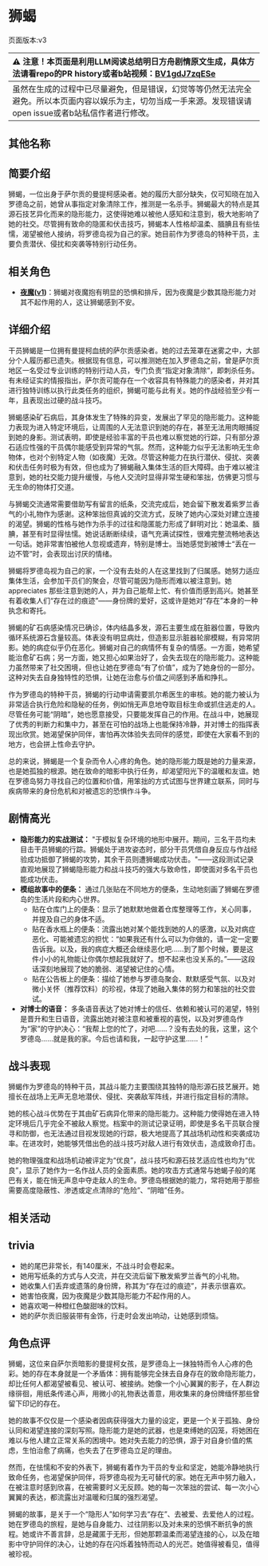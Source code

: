 # 狮蝎
页面版本:v3
 

| :warning: 注意！本页面是利用LLM阅读总结明日方舟剧情原文生成，具体方法请看repo的PR history或者b站视频：[BV1gdJ7zqESe](https://www.bilibili.com/video/BV1gdJ7zqESe/)         |
|:----------------------------|
| 虽然在生成的过程中已尽量避免，但是错误，幻觉等等仍然无法完全避免。所以本页面内容以娱乐为主，切勿当成一手来源。发现错误请open issue或者b站私信作者进行修改。|



## 其他名称

## 简要介绍
狮蝎，一位出身于萨尔贡的曼提柯感染者。她的履历大部分缺失，仅可知晓在加入罗德岛之前，她曾从事指定对象清除工作，推测是一名杀手。狮蝎最大的特点是其源石技艺异化而来的隐形能力，这使得她难以被他人感知和注意到，极大地影响了她的社交。尽管拥有致命的隐匿和伏击技巧，狮蝎本人性格却温柔、腼腆且有些怯懦，渴望被他人接纳，将罗德岛视为自己的家。她目前作为罗德岛的特种干员，主要负责潜伏、侵扰和突袭等特别行动任务。
## 相关角色
-   **[夜魔](char_164_nightm.md)([v1](../chars/char_164_nightm.md))**：狮蝎对夜魔抱有明显的恐惧和排斥，因为夜魔是少数其隐形能力对其不起作用的人，这让狮蝎感到不安。
## 详细介绍
干员狮蝎是一位拥有曼提柯血统的萨尔贡感染者。她的过去笼罩在迷雾之中，大部分个人履历都已遗失。根据现有信息，可以推测她在加入罗德岛之前，曾是萨尔贡地区一名受过专业训练的特别行动人员，专门负责“指定对象清除”，即刺杀任务。有未经证实的情报指出，萨尔贡可能存在一个收容具有特殊能力的感染者，并对其进行独特训练以执行此类任务的组织，狮蝎可能与此有关。她的作战经验至少有一年，且表现出过硬的战斗技巧。

狮蝎感染矿石病后，其身体发生了特殊的异变，发展出了罕见的隐形能力。这种能力表现为进入特定环境后，让周围的人无法意识到她的存在，甚至无法用肉眼捕捉到她的身影。测试表明，即使是经验丰富的干员也难以察觉她的行踪，只有部分源石适应性强的干员偶尔能感受到异常的气氛。然而，这种能力似乎无法影响无生命物体，也对个别特定人物（如夜魔）无效。尽管这种能力在执行潜伏、侵扰、突袭和伏击任务时极为有效，但也成为了狮蝎融入集体生活的巨大障碍。由于难以被注意到，她的社交能力提升缓慢，与他人交流时显得非常生硬和笨拙，仿佛更习惯与无生命的物体打交道。

与狮蝎交流通常需要借助写有留言的纸条，交流完成后，她会留下散发着紫罗兰香气的小礼物作为感谢。这种笨拙但真诚的交流方式，反映了她内心深处对建立连接的渴望。狮蝎的性格与她作为杀手的过往和隐匿能力形成了鲜明对比：她温柔、腼腆，甚至有时显得怯懦。她说话断断续续，语气充满试探性，很难完整流畅地表达一句话。她非常害怕被他人忽视或遗弃，特别是博士。当她感觉到被博士“丢在一边不管”时，会表现出讨厌的情绪。

狮蝎将罗德岛视为自己的家，一个没有去处的人在这里找到了归属感。她努力适应集体生活，会参加干员们的聚会，尽管可能因为隐形而难以被注意到。她 appreciates 那些注意到她的人，并为自己能帮上忙、有价值而感到高兴。她甚至有着收集人们“存在过的痕迹”——身份牌的爱好，这或许是她对“存在”本身的一种执念和寄托。

狮蝎的矿石病感染情况已确诊，体内结晶多发，源石主要生成在脏器位置，导致内循环系统源石含量较高。体表没有明显病灶，但造影显示脏器轮廓模糊，有异常阴影。她的病症似乎仍在恶化。狮蝎对自己的病情怀有复杂的情感。一方面，她希望能治愈矿石病；另一方面，她又担心如果治好了，会失去现在的隐形能力。这种能力虽然带来了社交困境，但也让她在罗德岛“有了价值”，成为了她身份的一部分。这种对失去自身独特性的恐惧，让她在治愈与价值之间感到矛盾和挣扎。

作为罗德岛的特种干员，狮蝎的行动申请需要凯尔希医生的审核。她的能力被认为非常适合执行危险和隐秘的任务，例如悄无声息地夺取目标生命或抓住逃走的人。尽管任务可能“阴暗”，她也愿意接受，只要能发挥自己的作用。在战斗中，她展现了优秀的判断力和集中力，甚至在可怕的战场上也能保持冷静，并对博士的指挥表现出欣赏。她渴望保护同伴，害怕再次体验失去同伴的感觉，即使在大家看不到的地方，也会拼上性命去守护。

总的来说，狮蝎是一个复杂而令人心疼的角色。她的隐形能力既是她的力量来源，也是她孤独的根源。她在致命的暗影中执行任务，却渴望阳光下的温暖和友谊。她在罗德岛努力寻找自己的位置和价值，用笨拙的方式试图与世界建立联系，同时与疾病带来的身份危机和对被遗忘的恐惧作斗争。
## 剧情高光
*   **隐形能力的实战测试：** "于模拟复杂环境的地形中展开。期间，三名干员均未目击干员狮蝎的行踪。狮蝎处于进攻姿态时，部分干员凭借自身反应与作战经验成功抵御了狮蝎的攻势，其余干员则遭狮蝎成功伏击。"——这段测试记录直观地展现了狮蝎隐形能力和战斗技巧的强大与致命性，即使面对多名干员也能成功伏击。
*   **模组故事中的便条：** 通过几张贴在不同地方的便条，生动地刻画了狮蝎在罗德岛的生活片段和内心世界。
    *   贴在仓库门上的便条：显示了她默默地做着仓库整理等工作，关心同事，并提及自己的身体不适。
    *   贴在香水瓶上的便条：流露出她对某个能找到她的人的感激，以及对病症恶化、可能被遗忘的担忧：“如果我还有什么可以为你做的，请一定一定要告诉我。以及，我的病症大概还会继续恶化吧......到了那个时候，要是这件小小的礼物能让你偶尔想起我就好了。想不起来也没关系的。”——这段话深刻地展现了她的脆弱、渴望被记住的心情。
    *   贴在公告板上的便条：描绘了她参与罗德岛聚会、默默感受气氛、以及对微小关怀（推荐饮料）的珍视，体现了她融入集体的努力和笨拙的社交尝试。
*   **对博士的语音：** 多条语音表达了她对博士的信任、依赖和被认可的渴望，特别是晋升和生日语音，流露出她对被注意和被重视的喜悦，以及对罗德岛作为“家”的守护决心：“我帮上您的忙了，对吧......？没有去处的我，这里，这个罗德岛......就是我的家。今后也请和我，一起守护这里......！”
## 战斗表现
狮蝎作为罗德岛的特种干员，其战斗能力主要围绕其独特的隐形源石技艺展开。她擅长在战场上无声无息地潜伏、侵扰、突袭敌军阵线，并进行指定目标的清除。

她的核心战斗优势在于其由矿石病异化带来的隐形能力。这种能力使得她在进入特定环境后几乎完全不被敌人察觉。档案中的测试记录证明，即使是多名干员联合搜寻和防御，也无法通过目视发现她的行踪，极大地提高了其战场机动性和突袭成功率。在进攻时，她能够凭借出色的战斗技巧对敌人进行有效伏击，造成致命打击。

她的物理强度和战场机动被评定为“优良”，战斗技巧和源石技艺适应性也均为“优良”，显示了她作为一名作战人员的全面素质。她的攻击方式通常与她蝎子般的尾巴有关，能在悄无声息中夺走敌人的生命。罗德岛根据她的能力，常将她用于那些需要高度隐蔽性、渗透或定点清除的“危险”、“阴暗”任务。
## 相关活动

## trivia
*   她的尾巴非常长，有140厘米，不战斗时会卷起来。
*   她用写纸条的方式与人交流，并在交流后留下散发紫罗兰香气的小礼物。
*   她收集人们丢弃或遗落的身份牌，称其为“存在过的痕迹”，并表示很喜欢。
*   她害怕夜魔，因为夜魔是少数其隐形能力不起作用的人。
*   她喜欢喝一种橙红色酸甜味的饮料。
*   她的萨尔贡旧服装带有金饰，行走时会发出响动，让她感到烦恼。
## 角色点评
狮蝎，这位来自萨尔贡暗影的曼提柯女孩，是罗德岛上一抹独特而令人心疼的色彩。她的存在本身就是一个矛盾体：拥有能够完全抹去自身存在的致命隐形能力，却比任何人都渴望被看见、被认可、被接纳。她像一个小心翼翼的影子，在人群边缘徘徊，用纸条传递心声，用微小的礼物表达善意，用收集来的身份牌缅怀那些曾留下印记的存在。

她的故事不仅仅是一个感染者因病获得强大力量的设定，更是一个关于孤独、身份认同和渴望连接的深刻写照。隐形能力是她的武器，也是束缚她的囚笼，将她困在难以与他人建立正常关系的困境中。她对失去能力的恐惧，源于对自身价值的焦虑，生怕治愈了病痛，也失去了在罗德岛立足的理由。

然而，在怯懦和不安的外表下，狮蝎有着作为干员的专业和坚定，她能冷静地执行致命任务，也渴望保护同伴，将罗德岛视为无可替代的家。她在无声中努力融入，在被注意时感到欣喜，在被需要时义无反顾。她的每一次笨拙的尝试、每一次小心翼翼的表达，都流露出对温暖和归属的强烈渴望。

狮蝎的故事，是关于一个“隐形人”如何学习去“存在”、去被爱、去爱他人的过程。她在罗德岛的旅程，是她与自身能力、过往阴影以及对未来的恐惧不断抗争的旅程。她或许不善言辞，总是藏匿于无形，但她那颗温柔而渴望连接的心，以及在暗影中守护同伴的决心，让她的存在闪烁着独特而动人的光芒。她值得被看见，值得被珍视。